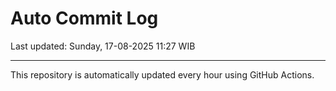 # Auto Commit Log

Last updated: Sunday, 17-08-2025 11:27 WIB

---

This repository is automatically updated every hour using GitHub Actions.
